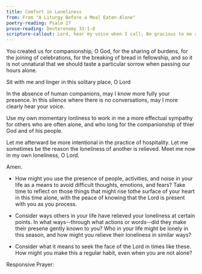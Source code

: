 ```yaml
---
title: Comfort in Loneliness
from: From "A Liturgy Before a Meal Eaten Alone"
poetry-reading: Psalm 27
prose-reading: Deuteronomy 31:1-8
scripture-callout: Lord, hear my voice when I call; Be gracious to me and answer me. My heart says this about you, "Seek his face." Lord, I will seek your face. Do not hide your face from me; Do not turn your servant away in anger. You have been my helper; Do not leave me or abandon me, God of my salvation. - Psalm 27:7-9
---
```


You created us for companionship,
O God, for the sharing of burdens,
for the joining of celebrations,
for the breaking of bread in fellowship,
and so it is not unnatural
that we should taste a particular sorrow
when passing our hours alone.

Sit with me and linger
in this solitary place, O Lord

In the absence of human companions,
may I know more fully your presence.
In this silence where there is no conversations,
may I more clearly hear your voice.

Use my own momentary lonliness
to work in me a more effectual sympathy
for others who are often alone,
and who long for the companionship
of thier God and of his people.

Let me afterward be more intentional
in the practice of hospitality.
Let me sometimes be the reason
the loneliness of another is relieved.
Meet me now in my own loneliness, O Lord.

Amen.

- How might you use the presence of people, activities, and noise in your life as a means to avoid difficult thoughts, emotions, and fears? Take time to reflect on those things that might rise tothe surface of your heart in this time alone, with the peace of knowing that the Lord is present with you as you process.

- Consider ways others in your life have relieved your loneliness at certain points. In what ways--through what actions or words--did they make their presene gently known to you? Who in your life might be lonely in this season, and how might you relieve their loneliness in similar ways?

- Consider what it means to seek the face of the Lord in times like these. How might you make this a regular habit, even when you are not alone?

Responsive Prayer:
